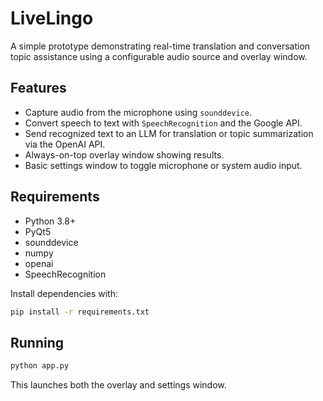 # LiveLingo

A simple prototype demonstrating real-time translation and conversation topic assistance using a configurable audio source and overlay window.

## Features

- Capture audio from the microphone using ``sounddevice``.
- Convert speech to text with ``SpeechRecognition`` and the Google API.
- Send recognized text to an LLM for translation or topic summarization via the OpenAI API.
- Always-on-top overlay window showing results.
- Basic settings window to toggle microphone or system audio input.

## Requirements

- Python 3.8+
- PyQt5
- sounddevice
- numpy
- openai
- SpeechRecognition

Install dependencies with:

```bash
pip install -r requirements.txt
```

## Running

```bash
python app.py
```

This launches both the overlay and settings window.
